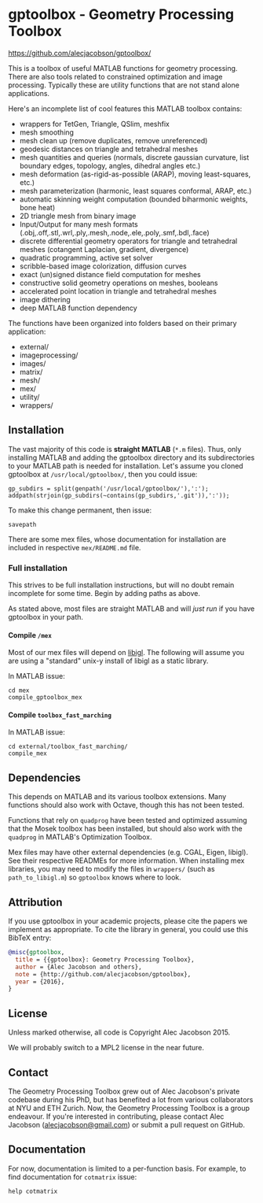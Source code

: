gptoolbox - Geometry Processing Toolbox
=======================================

<https://github.com/alecjacobson/gptoolbox/>

This is a toolbox of useful MATLAB functions for geometry processing. There are
also tools related to constrained optimization and image processing. Typically
these are utility functions that are not stand alone applications.

Here's an incomplete list of cool features this MATLAB toolbox contains:

- wrappers for TetGen, Triangle, QSlim, meshfix
- mesh smoothing
- mesh clean up (remove duplicates, remove unreferenced)
- geodesic distances on triangle and tetrahedral meshes
- mesh quantities and queries (normals, discrete gaussian curvature, list
  boundary edges, topology, angles, dihedral angles etc.)
- mesh deformation (as-rigid-as-possible (ARAP), moving least-squares, etc.)
- mesh parameterization (harmonic, least squares conformal, ARAP, etc.)
- automatic skinning weight computation (bounded biharmonic weights, bone heat)
- 2D triangle mesh from binary image
- Input/Output for many mesh formats
  (.obj,.off,.stl,.wrl,.ply,.mesh,.node,.ele,.poly,.smf,.bdl,.face)
- discrete differential geometry operators for triangle and tetrahedral meshes
  (cotangent Laplacian, gradient, divergence)
- quadratic programming, active set solver
- scribble-based image colorization, diffusion curves
- exact (un)signed distance field computation for meshes
- constructive solid geometry operations on meshes, booleans
- accelerated point location in triangle and tetrahedral meshes
- image dithering
- deep MATLAB function dependency

The functions have been organized into folders based on their primary
application:

- external/
- imageprocessing/
- images/
- matrix/
- mesh/
- mex/
- utility/
- wrappers/

## Installation ##
The vast majority of this code is __straight MATLAB__ (`*.m` files). Thus, only
installing MATLAB and adding the gptoolbox directory and its subdirectories to
your MATLAB path is needed for installation. Let's assume you cloned gptoolbox
at `/usr/local/gptoolbox/`, then you could issue:

    gp_subdirs = split(genpath('/usr/local/gptoolbox/'),':');
    addpath(strjoin(gp_subdirs(~contains(gp_subdirs,'.git')),':'));

To make this change permanent, then issue:

    savepath

There are some mex files, whose documentation for installation are included in
respective `mex/README.md` file.

### Full installation ###

This strives to be full installation instructions, but will no doubt remain
incomplete for some time. Begin by adding paths as above. 

As stated above, most files are straight MATLAB and will _just run_ if you have
gptoolbox in your path.

#### Compile `/mex` ####
Most of our mex files will depend on
[libigl](https://github.com/libigl/libigl). The following will assume you are
using a "standard" unix-y install of libigl as a static library.

In MATLAB issue:

    cd mex
    compile_gptoolbox_mex

#### Compile `toolbox_fast_marching` ####

In MATLAB issue:

    cd external/toolbox_fast_marching/
    compile_mex

## Dependencies ##
This depends on MATLAB and its various toolbox extensions. Many functions
should also work with Octave, though this has not been tested.

Functions that rely on `quadprog` have been tested and optimized assuming that
the Mosek toolbox has been installed, but should also work with the `quadprog`
in MATLAB's Optimization Toolbox.

Mex files may have other external dependencies (e.g. CGAL, Eigen, libigl). See
their respective READMEs for more information. When installing mex libraries, 
you may need to modify the files in `wrappers/` (such as `path_to_libigl.m`) so 
`gptoolbox` knows where to look.

## Attribution
If you use gptoolbox in your academic projects, please cite the papers we
implement as appropriate. To cite the library in general, you could use this
BibTeX entry:

```bibtex
@misc{gptoolbox,
  title = {{gptoolbox}: Geometry Processing Toolbox},
  author = {Alec Jacobson and others},
  note = {http://github.com/alecjacobson/gptoolbox},
  year = {2016},
}
```

## License ##
Unless marked otherwise, all code is Copyright Alec Jacobson 2015.

We will probably switch to a MPL2 license in the near future.

## Contact ##
The Geometry Processing Toolbox grew out of Alec Jacobson's private codebase
during his PhD, but has benefited a lot from various collaborators at NYU and
ETH Zurich. Now, the Geometry Processing Toolbox is a group endeavour. If
you're interested in contributing, please contact Alec Jacobson
(alecjacobson@gmail.com) or submit a pull request on GitHub.

## Documentation ##
For now, documentation is limited to a per-function basis. For example, to find
documentation for `cotmatrix` issue:

    help cotmatrix
